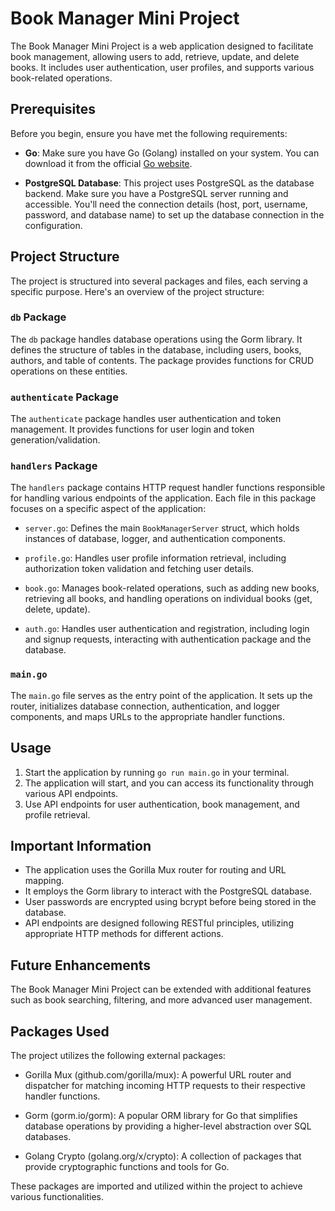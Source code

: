 # Book Manager Mini Project

The Book Manager Mini Project is a web application designed to facilitate book management, allowing users to add, retrieve, update, and delete books. It includes user authentication, user profiles, and supports various book-related operations.

## Prerequisites

Before you begin, ensure you have met the following requirements:

- **Go**: Make sure you have Go (Golang) installed on your system. You can download it from the official [Go website](https://golang.org/dl/).

- **PostgreSQL Database**: This project uses PostgreSQL as the database backend. Make sure you have a PostgreSQL server running and accessible. You'll need the connection details (host, port, username, password, and database name) to set up the database connection in the configuration.

## Project Structure

The project is structured into several packages and files, each serving a specific purpose. Here's an overview of the project structure:

### `db` Package

The `db` package handles database operations using the Gorm library. It defines the structure of tables in the database, including users, books, authors, and table of contents. The package provides functions for CRUD operations on these entities.

### `authenticate` Package

The `authenticate` package handles user authentication and token management. It provides functions for user login and token generation/validation.

### `handlers` Package

The `handlers` package contains HTTP request handler functions responsible for handling various endpoints of the application. Each file in this package focuses on a specific aspect of the application:

- `server.go`: Defines the main `BookManagerServer` struct, which holds instances of database, logger, and authentication components.

- `profile.go`: Handles user profile information retrieval, including authorization token validation and fetching user details.

- `book.go`: Manages book-related operations, such as adding new books, retrieving all books, and handling operations on individual books (get, delete, update).

- `auth.go`: Handles user authentication and registration, including login and signup requests, interacting with authentication package and the database.

### `main.go`

The `main.go` file serves as the entry point of the application. It sets up the router, initializes database connection, authentication, and logger components, and maps URLs to the appropriate handler functions.

## Usage

1. Start the application by running `go run main.go` in your terminal.
2. The application will start, and you can access its functionality through various API endpoints.
3. Use API endpoints for user authentication, book management, and profile retrieval.

## Important Information

- The application uses the Gorilla Mux router for routing and URL mapping.
- It employs the Gorm library to interact with the PostgreSQL database.
- User passwords are encrypted using bcrypt before being stored in the database.
- API endpoints are designed following RESTful principles, utilizing appropriate HTTP methods for different actions.

## Future Enhancements

The Book Manager Mini Project can be extended with additional features such as book searching, filtering, and more advanced user management.

## Packages Used

The project utilizes the following external packages:

- Gorilla Mux (github.com/gorilla/mux): A powerful URL router and dispatcher for matching incoming HTTP requests to their respective handler functions.

- Gorm (gorm.io/gorm): A popular ORM library for Go that simplifies database operations by providing a higher-level abstraction over SQL databases.

- Golang Crypto (golang.org/x/crypto): A collection of packages that provide cryptographic functions and tools for Go.

These packages are imported and utilized within the project to achieve various functionalities.